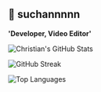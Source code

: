 ## 🐼 suchannnnn

**'Developer, Video Editor'**

![Christian's GitHub Stats](https://github-readme-stats.vercel.app/api?username=suchannnnn&show_icons=true&theme=radical)

![GitHub Streak](https://streak-stats.demolab.com/?user=suchannnnn&theme=radical)

![Top Languages](https://github-readme-stats.vercel.app/api/top-langs/?username=suchannnnn&layout=compact&theme=radical)

